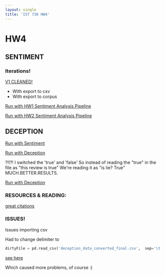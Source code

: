 ```yaml
---
layout: single
title: 'IST 736 HW4'
---
```


# HW4

## SENTIMENT

### Iterations!

[V1 CLEANED!](https://danielcaraway.github.io/html/HW4.html)

* With export to csv 
* With export to corpus

[Run with HW1 Sentiment Analysis Pipeline](https://danielcaraway.github.io/html/HW1_ALL_HW4.html)

[Run with HW2 Sentiment Analysis Pipeline](https://danielcaraway.github.io/html/HW2_HW4.html)

## DECEPTION

[Run with Sentiment](https://danielcaraway.github.io/html/HW2_HW4_sentiment.html)

[Run with Deception](https://danielcaraway.github.io/html/HW2_HW4_deception.html)

?!!?! 
I switched the 'true' and 'false'
So instead of reading the "true" in the file as "this review is true"
We're reading it as "is lie? True" 
MUCH.BETTER.RESULTS.

[Run with Deception](https://danielcaraway.github.io/html/HW2_HW4_switched_pos_neg.html)


### RESOURCES & READING:

[great citations](https://www.aclweb.org/anthology/D17-1317.pdf)


###  ISSUES!
Issues importing csv

Had to change delimiter to 

```python
dirtyFile = pd.read_csv('deception_data_converted_final.csv',  sep='\t')
```
[see here](https://stackoverflow.com/questions/18039057/python-pandas-error-tokenizing-data)

Which caused more problems, of course :) 